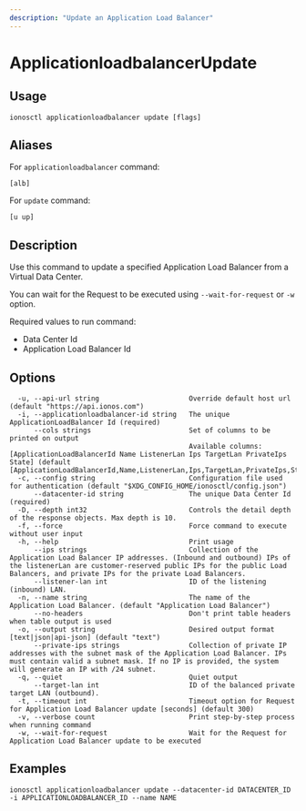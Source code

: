 ```yaml
---
description: "Update an Application Load Balancer"
---
```


# ApplicationloadbalancerUpdate

## Usage

```text
ionosctl applicationloadbalancer update [flags]
```

## Aliases

For `applicationloadbalancer` command:

```text
[alb]
```

For `update` command:

```text
[u up]
```

## Description

Use this command to update a specified Application Load Balancer from a Virtual Data Center.

You can wait for the Request to be executed using `--wait-for-request` or `-w` option.

Required values to run command:

* Data Center Id
* Application Load Balancer Id

## Options

```text
  -u, --api-url string                      Override default host url (default "https://api.ionos.com")
  -i, --applicationloadbalancer-id string   The unique ApplicationLoadBalancer Id (required)
      --cols strings                        Set of columns to be printed on output 
                                            Available columns: [ApplicationLoadBalancerId Name ListenerLan Ips TargetLan PrivateIps State] (default [ApplicationLoadBalancerId,Name,ListenerLan,Ips,TargetLan,PrivateIps,State])
  -c, --config string                       Configuration file used for authentication (default "$XDG_CONFIG_HOME/ionosctl/config.json")
      --datacenter-id string                The unique Data Center Id (required)
  -D, --depth int32                         Controls the detail depth of the response objects. Max depth is 10.
  -f, --force                               Force command to execute without user input
  -h, --help                                Print usage
      --ips strings                         Collection of the Application Load Balancer IP addresses. (Inbound and outbound) IPs of the listenerLan are customer-reserved public IPs for the public Load Balancers, and private IPs for the private Load Balancers.
      --listener-lan int                    ID of the listening (inbound) LAN.
  -n, --name string                         The name of the Application Load Balancer. (default "Application Load Balancer")
      --no-headers                          Don't print table headers when table output is used
  -o, --output string                       Desired output format [text|json|api-json] (default "text")
      --private-ips strings                 Collection of private IP addresses with the subnet mask of the Application Load Balancer. IPs must contain valid a subnet mask. If no IP is provided, the system will generate an IP with /24 subnet.
  -q, --quiet                               Quiet output
      --target-lan int                      ID of the balanced private target LAN (outbound).
  -t, --timeout int                         Timeout option for Request for Application Load Balancer update [seconds] (default 300)
  -v, --verbose count                       Print step-by-step process when running command
  -w, --wait-for-request                    Wait for the Request for Application Load Balancer update to be executed
```

## Examples

```text
ionosctl applicationloadbalancer update --datacenter-id DATACENTER_ID -i APPLICATIONLOADBALANCER_ID --name NAME
```

